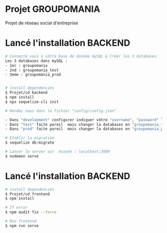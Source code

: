 # Projet GROUPOMANIA
 
Projet de réseau social d'entreprise


# Lancé l'installation BACKEND

```bash
# Connecté vous à vôtre base de donnée mySQL & Créer les 3 databases
Les 3 databases dans mySQL :
- 1er : groupomania
- 2nd : groupomania_test
- 3eme : groupomania_prod


# install dependencies
$ Projet/cd backend
$ npm install
$ npx sequelize-cli init

# Rendez vous dans le fichier "config/config.json"

- Dans "development" configurer indiquer vôtre "username", "password" la première databases "groupomania"
- Dans "test" faite pareil  mais changer la databases en "groupomania_test"
- Dans "prod" faite pareil  mais changer la databases en "groupomania_prod"

# Etablir la migration
$ sequelize db:migrate

# Lancer le server sur  écoute : localhost:3000
$ nodemon serve
```

# Lancé l'installation BACKEND

```bash
# install dependencies
$ Projet/cd frontend
$ npm install

# If error
$ npm audit fix --force

# Run frontend
$ npm run serve

```
